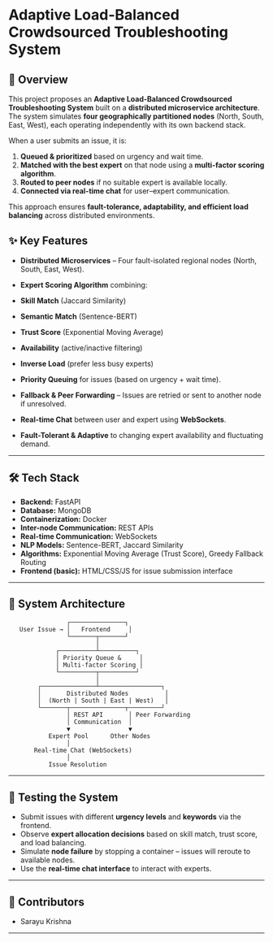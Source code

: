 # Adaptive Load-Balanced Crowdsourced Troubleshooting System

## 📌 Overview

This project proposes an **Adaptive Load-Balanced Crowdsourced Troubleshooting System** built on a **distributed microservice architecture**.
The system simulates **four geographically partitioned nodes** (North, South, East, West), each operating independently with its own backend stack.

When a user submits an issue, it is:

1. **Queued & prioritized** based on urgency and wait time.
2. **Matched with the best expert** on that node using a **multi-factor scoring algorithm**.
3. **Routed to peer nodes** if no suitable expert is available locally.
4. **Connected via real-time chat** for user–expert communication.

This approach ensures **fault-tolerance, adaptability, and efficient load balancing** across distributed environments.

## ✨ Key Features

*  **Distributed Microservices** – Four fault-isolated regional nodes (North, South, East, West).
*  **Expert Scoring Algorithm** combining:

  * **Skill Match** (Jaccard Similarity)
  * **Semantic Match** (Sentence-BERT)
  * **Trust Score** (Exponential Moving Average)
  * **Availability** (active/inactive filtering)
  * **Inverse Load** (prefer less busy experts)
*  **Priority Queuing** for issues (based on urgency + wait time).
*  **Fallback & Peer Forwarding** – Issues are retried or sent to another node if unresolved.
*  **Real-time Chat** between user and expert using **WebSockets**.
*  **Fault-Tolerant & Adaptive** to changing expert availability and fluctuating demand.


---

## 🛠️ Tech Stack

* **Backend:** FastAPI
* **Database:** MongoDB
* **Containerization:** Docker
* **Inter-node Communication:** REST APIs
* **Real-time Communication:** WebSockets
* **NLP Models:** Sentence-BERT, Jaccard Similarity
* **Algorithms:** Exponential Moving Average (Trust Score), Greedy Fallback Routing
* **Frontend (basic):** HTML/CSS/JS for issue submission interface

---

## 📂 System Architecture

```
                ┌───────────────┐
   User Issue → │   Frontend     │
                └───────┬───────┘
                        │
             ┌──────────┴──────────┐
             │ Priority Queue &     │
             │ Multi-factor Scoring │
             └──────────┬──────────┘
                        │
        ┌───────────────┴─────────────────┐
        │       Distributed Nodes          │
        │  (North | South | East | West)   │
        └───────┬───────────────┬─────────┘
                │ REST API       │ Peer Forwarding
                │ Communication  │
                ▼                ▼
           Expert Pool      Other Nodes
                │
       Real-time Chat (WebSockets)
                │
           Issue Resolution
```

---


## 🧪 Testing the System

* Submit issues with different **urgency levels** and **keywords** via the frontend.
* Observe **expert allocation decisions** based on skill match, trust score, and load balancing.
* Simulate **node failure** by stopping a container – issues will reroute to available nodes.
* Use the **real-time chat interface** to interact with experts.

---

## 👥 Contributors

* Sarayu Krishna
  

---


